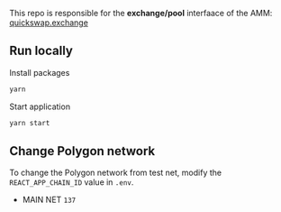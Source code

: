 
This repo is responsible for the **exchange/pool** interfaace of the AMM: [quickswap.exchange](https://quickswap.exchange/)

## Run locally

Install packages

```js
yarn
```

Start application

```js
yarn start
```

## Change Polygon network

To change the Polygon network from test net, modify the `REACT_APP_CHAIN_ID` value in `.env`.

- MAIN NET `137`
